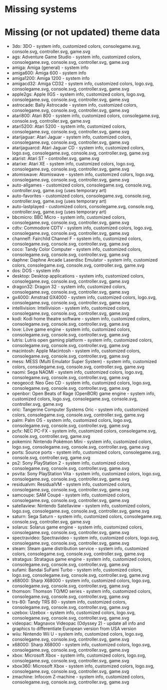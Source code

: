 Missing systems
===============


Missing (or not updated) theme data
===================================
* 3do: 3DO - system info, customized colors, consolegame.svg, console.svg, controller.svg, game.svg
* ags: Adventure Game Studio - system info, customized colors, consolegame.svg, console.svg, controller.svg, game.svg
* amiga: Amiga (general) - system info
* amiga600: Amiga 600 - system info
* amiga1200: Amiga 1200 - system info
* amigacd32: Amiga CD32 - system info, customized colors, logo.svg, consolegame.svg, console.svg, controller.svg, game.svg
* apple2gs: Apple IIGS - system info, customized colors, logo.svg, consolegame.svg, console.svg, controller.svg, game.svg
* astrocade: Bally Astrocade - system info, customized colors, consolegame.svg, console.svg, controller.svg, game.svg
* atari800: Atari 800 - system info, customized colors, consolegame.svg, console.svg, controller.svg, game.svg
* atari5200: Atari 5200 - system info, customized colors, consolegame.svg, console.svg, controller.svg, game.svg
* atarijaguar: Atari Jaguar - system info, customized colors, consolegame.svg, console.svg, controller.svg, game.svg
* atarijaguarcd: Atari Jaguar CD - system info, customized colors, logo.svg, consolegame.svg, console.svg, controller.svg, game.svg
* atarist: Atari ST - controller.svg, game.svg
* atarixe: Atari XE - system info, customized colors, logo.svg, consolegame.svg, console.svg, controller.svg, game.svg
* atomiswave: Atomiswave - system info, customized colors, logo.svg, consolegame.svg, console.svg, controller.svg, game.svg
* auto-allgames - customized colors, consolegame.svg, console.svg, controller.svg, game.svg (uses temporary art)
* auto-favorites - customized colors, consolegame.svg, console.svg, controller.svg, game.svg (uses temporary art)
* auto-lastplayed - customized colors, consolegame.svg, console.svg, controller.svg, game.svg (uses temporary art)
* bbcmicro: BBC Micro - system info, customized colors, consolegame.svg, console.svg, controller.svg, game.svg
* cdtv: Commodore CDTV - system info, customized colors, logo.svg, consolegame.svg, console.svg, controller.svg, game.svg
* channelf: Fairchild Channel F - system info, customized colors, consolegame.svg, console.svg, controller.svg, game.svg
* coco: Tandy Color Computer - system info, customized colors, consolegame.svg, console.svg, controller.svg, game.svg
* daphne: Daphne Arcade Laserdisc Emulator - system info, customized colors, consolegame.svg, console.svg, controller.svg, game.svg
* dos: DOS - system info
* desktop: Desktop applications - system info, customized colors, consolegame.svg, console.svg, controller.svg, game.svg
* dragon32: Dragon 32 - system info, customized colors, consolegame.svg, console.svg, controller.svg, game.svg
* gx4000: Amstrad GX4000 - system info, customized colors, logo.svg, consolegame.svg, console.svg, controller.svg, game.svg
* intellivision: Intellivision - system info, customized colors, consolegame.svg, console.svg, controller.svg, game.svg
* kodi: Kodi home theatre software - system info, customized colors, consolegame.svg, console.svg, controller.svg, game.svg
* love: Löve game engine - system info, customized colors, consolegame.svg, console.svg, controller.svg, game.svg
* lutris: Lutris open gaming platform - system info, customized colors, consolegame.svg, console.svg, controller.svg, game.svg
* macintosh: Apple Macintosh - system info, customized colors, consolegame.svg, console.svg, controller.svg, game.svg
* mess: MESS (Multi Emulator Super System) - system info, customized colors, consolegame.svg, console.svg, controller.svg, game.svg
* naomi: Sega NAOMI - system info, customized colors, logo.svg, consolegame.svg, console.svg, controller.svg, game.svg
* neogeocd: Neo Geo CD - system info, customized colors, logo.svg, consolegame.svg, console.svg, controller.svg, game.svg
* openbor: Open Beats of Rage (OpenBOR) game engine - system info, customized colors, logo.svg, consolegame.svg, console.svg, controller.svg, game.svg
* oric: Tangerine Computer Systems Oric - system info, customized colors, consolegame.svg, console.svg, controller.svg, game.svg
* palm: Palm OS - system info, customized colors, logo.svg, consolegame.svg, console.svg, controller.svg, game.svg
* pcfx: NEC PC-FX - system info, customized colors, consolegame.svg, console.svg, controller.svg, game.svg
* pokemini: Nintendo Pokémon Mini - system info, customized colors, logo.svg, consolegame.svg, console.svg, controller.svg, game.svg
* ports: Source ports - system info, customized colors, consolegame.svg, console.svg, controller.svg, game.svg
* ps2: Sony PlayStation 2 - system info, customized colors, consolegame.svg, console.svg, controller.svg, game.svg
* psvita: Sony PlayStation Vita - system info, customized colors, logo.svg, consolegame.svg, console.svg, controller.svg, game.svg
* residualvm: ResidualVM - system info, customized colors, consolegame.svg, console.svg, controller.svg, game.svg
* samcoupe: SAM Coupé - system info, customized colors, consolegame.svg, console.svg, controller.svg, game.svg
* satellaview: Nintendo Satellaview - system info, customized colors, logo.svg, consolegame.svg, console.svg, controller.svg, game.svg
* saturn: Sega Saturn - system info, customized colors, consolegame.svg, console.svg, controller.svg, game.svg
* solarus: Solarus game engine - system info, customized colors, consolegame.svg, console.svg, controller.svg, game.svg
* spectravideo: Spectravideo - system info, customized colors, logo.svg, consolegame.svg, console.svg, controller.svg, game.svg
* steam: Steam game distribution service - system info, customized colors, consolegame.svg, console.svg, controller.svg, game.svg
* stratagus: Stratagus game engine - system info, customized colors, consolegame.svg, console.svg, controller.svg, game.svg
* sufami: Bandai SuFami Turbo - system info, customized colors, logo.svg, consolegame.svg, console.svg, controller.svg, game.svg
* x68000: Sharp X68000 - system info, customized colors, logo.svg, consolegame.svg, console.svg, controller.svg, game.svg
* thomson: Thomson TO/MO series - system info, customized colors, consolegame.svg, console.svg, controller.svg, game.svg
* trs-80: Tandy TRS 80 - system info, customized colors, consolegame.svg, console.svg, controller.svg, game.svg
* uzebox: Uzebox - system info, customized colors, logo.svg, consolegame.svg, console.svg, controller.svg, game.svg
* videopac: Magnavox Videopac (Odyssey 2) - update all info and graphics to differentiate European version from USA version
* wiiu: Nintendo Wii U - system info, customized colors, logo.svg, consolegame.svg, console.svg, controller.svg, game.svg
* x68000: Sharp X68000 - system info, customized colors, logo.svg, consolegame.svg, console.svg, controller.svg, game.svg
* xbox: Microsoft Xbox - system info, customized colors, logo.svg, consolegame.svg, console.svg, controller.svg, game.svg
* xbox360: Microsoft Xbox - system info, customized colors, logo.svg, consolegame.svg, console.svg, controller.svg, game.svg
* zmachine: Infocom Z-machine - system info, customized colors, consolegame.svg, console.svg, controller.svg, game.svg
